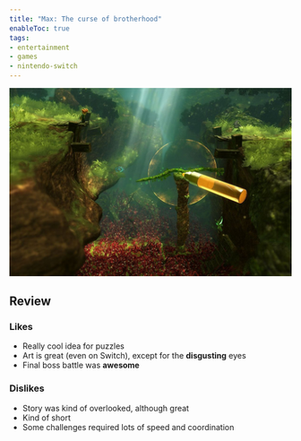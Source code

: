 ```yaml
---
title: "Max: The curse of brotherhood"
enableToc: true
tags:
- entertainment
- games
- nintendo-switch
---
```


![the legend of zelda breath of the wild cover](notes/assets/games/max-the-curse-of-brotherhood.jpg)

## Review

### Likes
- Really cool idea for puzzles
- Art is great (even on Switch), except for the **disgusting** eyes
- Final boss battle was **awesome**

### Dislikes
- Story was kind of overlooked, although great
- Kind of short
- Some challenges required lots of speed and coordination 